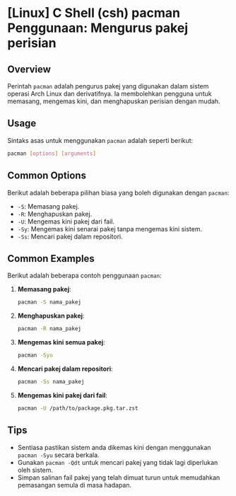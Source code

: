# [Linux] C Shell (csh) pacman Penggunaan: Mengurus pakej perisian

## Overview
Perintah `pacman` adalah pengurus pakej yang digunakan dalam sistem operasi Arch Linux dan derivatifnya. Ia membolehkan pengguna untuk memasang, mengemas kini, dan menghapuskan perisian dengan mudah.

## Usage
Sintaks asas untuk menggunakan `pacman` adalah seperti berikut:

```bash
pacman [options] [arguments]
```

## Common Options
Berikut adalah beberapa pilihan biasa yang boleh digunakan dengan `pacman`:

- `-S`: Memasang pakej.
- `-R`: Menghapuskan pakej.
- `-U`: Mengemas kini pakej dari fail.
- `-Sy`: Mengemas kini senarai pakej tanpa mengemas kini sistem.
- `-Ss`: Mencari pakej dalam repositori.

## Common Examples
Berikut adalah beberapa contoh penggunaan `pacman`:

1. **Memasang pakej**:
   ```bash
   pacman -S nama_pakej
   ```

2. **Menghapuskan pakej**:
   ```bash
   pacman -R nama_pakej
   ```

3. **Mengemas kini semua pakej**:
   ```bash
   pacman -Syu
   ```

4. **Mencari pakej dalam repositori**:
   ```bash
   pacman -Ss nama_pakej
   ```

5. **Mengemas kini pakej dari fail**:
   ```bash
   pacman -U /path/to/package.pkg.tar.zst
   ```

## Tips
- Sentiasa pastikan sistem anda dikemas kini dengan menggunakan `pacman -Syu` secara berkala.
- Gunakan `pacman -Qdt` untuk mencari pakej yang tidak lagi diperlukan oleh sistem.
- Simpan salinan fail pakej yang telah dimuat turun untuk memudahkan pemasangan semula di masa hadapan.